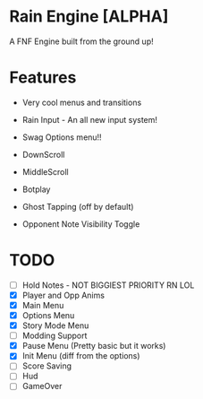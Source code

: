 # Rain Engine [ALPHA]

A FNF Engine built from the ground up!

# Features

* Very cool menus and transitions

* Rain Input - An all new input system!

* Swag Options menu!!

* DownScroll

* MiddleScroll

* Botplay

* Ghost Tapping (off by default)

* Opponent Note Visibility Toggle

# TODO

- [ ] Hold Notes - NOT BIGGIEST PRIORITY RN LOL
- [x] Player and Opp Anims
- [x] Main Menu
- [x] Options Menu
- [x] Story Mode Menu
- [ ] Modding Support
- [x] Pause Menu (Pretty basic but it works)
- [x] Init Menu (diff from the options)
- [ ] Score Saving
- [ ] Hud
- [ ] GameOver